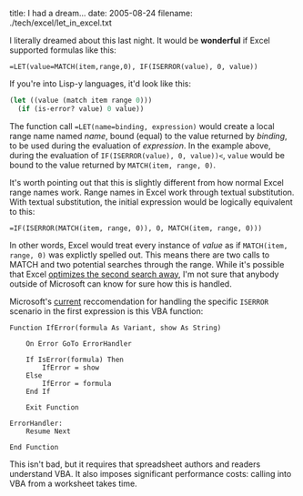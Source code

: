 title: I had a dream...
date: 2005-08-24
filename: ./tech/excel/let_in_excel.txt


I literally dreamed about this last night. It would be
<b>wonderful</b> if Excel supported formulas like this:

```excel
=LET(value=MATCH(item,range,0), IF(ISERROR(value), 0, value))
```

If you're into Lisp-y languages, it'd look like this:

```scheme
(let ((value (match item range 0)))
  (if (is-error? value) 0 value))
```

The function call `=LET(name=binding, expression)` would create a
local range name named <i>name</i>, bound (equal) to the value
returned by <i>binding</i>, to be used during the evaluation of
<i>expression</i>. In the example above, during the evaluation of
`IF(ISERROR(value), 0, value))<`, `value` would
be bound to the value returned by `MATCH(item, range, 0)`.

It's worth pointing out that this is slightly different from how normal
Excel range names work. Range names in Excel work through textual
substitution. With textual substitution, the initial expression would
be logically equivalent to this:

```excel
=IF(ISERROR(MATCH(item, range, 0)), 0, MATCH(item, range, 0)))
```

In other words, Excel would treat every instance of <i>value</i> as if
<code>MATCH(item, range, 0)</code> was explictly spelled out. This
means there are two calls to MATCH and two potential searches through
the range. While it's possible that Excel <a
href="http://en.wikipedia.org/wiki/Memoization">optimizes the second
search away</a>, I'm not sure that anybody outside of Microsoft can
know for sure how this is handled.

Microsoft's <a href="http://support.microsoft.com/?kbid=280094">current</a>
reccomendation for handling the specific <code>ISERROR</code> scenario
in the first expression is this VBA function:

```basic
Function IfError(formula As Variant, show As String)

    On Error GoTo ErrorHandler

    If IsError(formula) Then
        IfError = show
    Else
        IfError = formula
    End If

    Exit Function

ErrorHandler:
    Resume Next

End Function
```

This isn't bad, but it requires that spreadsheet authors and
readers understand VBA. It also imposes significant performance
costs: calling into VBA from a worksheet takes time.
